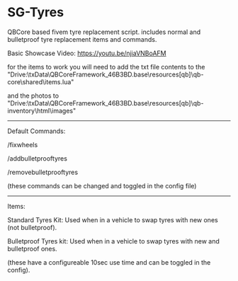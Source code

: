 # SG-Tyres
QBCore based fivem tyre replacement script. includes normal and bulletproof tyre replacement items and commands.

Basic Showcase Video: https://youtu.be/njiaVNBoAFM

for the items to work you will need to add the txt file contents to the "Drive:\txData\QBCoreFramework_46B3BD.base\resources\[qb]\qb-core\shared\items.lua" 

and the photos to "Drive:\txData\QBCoreFramework_46B3BD.base\resources\[qb]\qb-inventory\html\images"

--------

Default Commands: 

/fixwheels

/addbulletprooftyres

/removebulletprooftyres

(these commands can be changed and toggled in the config file)

---------

Items:

Standard Tyres Kit: Used when in a vehicle to swap tyres with new ones (not bulletproof).

Bulletproof Tyres kit: Used when in a vehicle to swap tyres with new and bulletproof ones.

(these have a configureable 10sec use time and can be toggled in the config).
